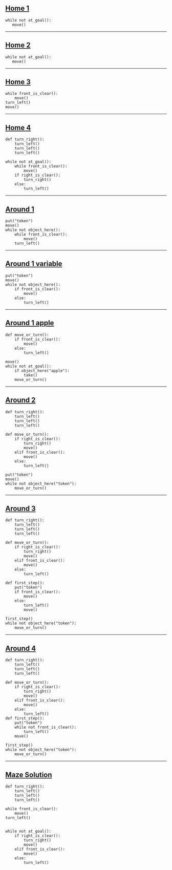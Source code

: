## [Home 1][home-1]
```
while not at_goal():
   move()
```
___

## [Home 2][home-2]
```
while not at_goal():
   move()
```
___

## [Home 3][home-3]
```
while front_is_clear():
    move()
turn_left()
move()
```
___

## [Home 4][home-4]
```
def turn_right():
    turn_left()
    turn_left()
    turn_left()

while not at_goal():
    while front_is_clear():
        move()
    if right_is_clear():
        turn_right()
    else:
        turn_left()
```
___

## [Around 1][around-1]
```
put("token")
move()
while not object_here():
    while front_is_clear():
        move()
    turn_left()
```
___

## [Around 1 variable][around-1-variable]
```
put("token")
move()
while not object_here():
    if front_is_clear():
        move()
    else:
        turn_left()
```
___

## [Around 1 apple][around-1-apple]
```
def move_or_turn():
    if front_is_clear():
        move()
    else:
        turn_left()

move()
while not at_goal():
    if object_here("apple"):
        take()
    move_or_turn()
```
___

## [Around 2][around-2]
```
def turn_right():
    turn_left()
    turn_left()
    turn_left()

def move_or_turn():
    if right_is_clear():
        turn_right()
        move()
    elif front_is_clear():
        move()
    else:
        turn_left()

put("token")
move()
while not object_here("token"):
    move_or_turn()
```
___

## [Around 3][around-3]
```
def turn_right():
    turn_left()
    turn_left()
    turn_left()

def move_or_turn():
    if right_is_clear():
        turn_right()
        move()
    elif front_is_clear():
        move()
    else:
        turn_left()

def first_step():
    put("token")
    if front_is_clear():
        move()
    else:
        turn_left()
        move()
        
first_step()
while not object_here("token"):
    move_or_turn()
```
___


## [Around 4][around-4]
```
def turn_right():
    turn_left()
    turn_left()
    turn_left()

def move_or_turn():
    if right_is_clear():
        turn_right()
        move()
    elif front_is_clear():
        move()
    else:
        turn_left()
def first_step():
    put("token")
    while not front_is_clear():
        turn_left()
    move()
        
first_step()
while not object_here("token"):
    move_or_turn()
```
___

## [Maze Solution][maze]

```
def turn_right():
    turn_left()
    turn_left()
    turn_left()
    
while front_is_clear():  
    move()
turn_left()
   
        
while not at_goal():
    if right_is_clear():
        turn_right()
        move()
    elif front_is_clear():
        move()
    else:
        turn_left()
```
[home-1]: https://reeborg.ca/reeborg.html?lang=en&mode=python&menu=worlds%2Fmenus%2Freeborg_intro_en.json&name=Home%201&url=worlds%2Ftutorial_en%2Fhome1.json
[home-2]: https://reeborg.ca/reeborg.html?lang=en&mode=python&menu=worlds%2Fmenus%2Freeborg_intro_en.json&name=Home%202&url=worlds%2Ftutorial_en%2Fhome2.json
[home-3]: https://reeborg.ca/reeborg.html?lang=en&mode=python&menu=worlds%2Fmenus%2Freeborg_intro_en.json&name=Home%203&url=worlds%2Ftutorial_en%2Fhome3.json
[home-4]: https://reeborg.ca/reeborg.html?lang=en&mode=python&menu=worlds%2Fmenus%2Freeborg_intro_en.json&name=Home%204&url=worlds%2Ftutorial_en%2Fhome4.json
[around-1]: https://reeborg.ca/reeborg.html?lang=en&mode=python&menu=worlds%2Fmenus%2Freeborg_intro_en.json&name=Around%201&url=worlds%2Ftutorial_en%2Faround1.json
[around-1-variable]: https://reeborg.ca/reeborg.html?lang=en&mode=python&menu=worlds%2Fmenus%2Freeborg_intro_en.json&name=Around%201%20-%20variable&url=worlds%2Ftutorial_en%2Faround1b.json
[around-1-apple]: https://reeborg.ca/reeborg.html?lang=en&mode=python&menu=worlds%2Fmenus%2Freeborg_intro_en.json&name=Around%201%20-%20apple&url=worlds%2Ftutorial_en%2Faround1c.json
[around-2]: https://reeborg.ca/reeborg.html?lang=en&mode=python&menu=worlds%2Fmenus%2Freeborg_intro_en.json&name=Around%202&url=worlds%2Ftutorial_en%2Faround2.json
[around-3]: https://reeborg.ca/reeborg.html?lang=en&mode=python&menu=worlds%2Fmenus%2Freeborg_intro_en.json&name=Around%203&url=worlds%2Ftutorial_en%2Faround3.json
[around-4]: https://reeborg.ca/reeborg.html?lang=en&mode=python&menu=worlds%2Fmenus%2Freeborg_intro_en.json&name=Around%204&url=worlds%2Ftutorial_en%2Faround4.json
[maze]: https://reeborg.ca/reeborg.html?lang=en&mode=python&menu=worlds%2Fmenus%2Freeborg_intro_en.json&name=Maze&url=worlds%2Ftutorial_en%2Fmaze1.json